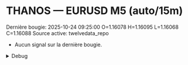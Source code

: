 # THANOS — EURUSD M5 (auto/15m)
Dernière bougie: 2025-10-24 09:25:00  O=1.16078  H=1.16095  L=1.16068  C=1.16088
Source active: twelvedata_repo

- Aucun signal sur la dernière bougie.

<details><summary>Debug</summary>

- TD_API_KEY manquant.

</details>